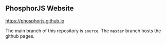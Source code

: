 PhosphorJS Website
------------------

https://phosphorjs.github.io

The main branch of this repository is `source`.
The `master` branch hosts the github pages.
